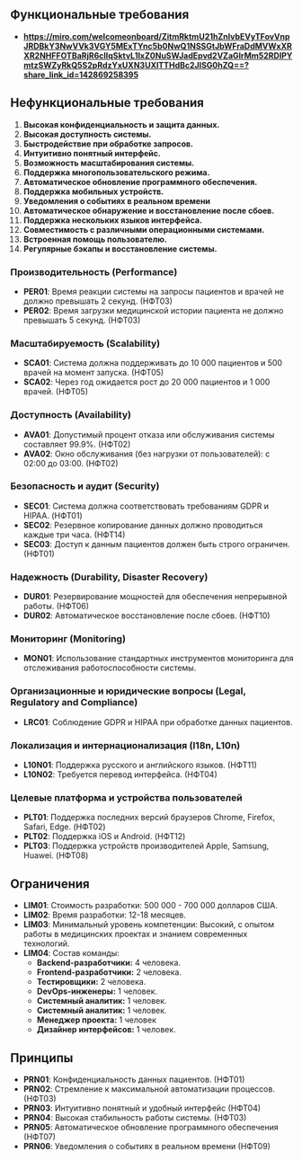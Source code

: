 ## Функциональные требования

- **https://miro.com/welcomeonboard/ZitmRktmU21hZnIvbEVyTFovVnpJRDBkY3NwVVk3VGY5MExTYnc5b0NwQ1NSSGtJbWFraDdMVWxXRXR2NHFFOTBaRjR6cllqSktvL1IxZ0NuSWJadEpvd2VZaGlrMm52RDlPYmtzSWZyRkQ5S2pRdzYxUXN3UXlTTHdBc2JISG0hZQ==?share_link_id=142869258395**

## Нефункциональные требования

1. **Высокая конфиденциальность и защита данных.**
2. **Высокая доступность системы.**
3. **Быстродействие при обработке запросов.**
4. **Интуитивно понятный интерфейс.**
5. **Возможность масштабирования системы.**
6. **Поддержка многопользовательского режима.**
7. **Автоматическое обновление программного обеспечения.**
8. **Поддержка мобильных устройств.**
9. **Уведомления о событиях в реальном времени**
10. **Автоматическое обнаружение и восстановление после сбоев.**
11. **Поддержка нескольких языков интерфейса.**
12. **Совместимость с различными операционными системами.**
13. **Встроенная помощь пользователю.**
14. **Регулярные бэкапы и восстановление системы.**

### Производительность (Performance)

- **PER01**: Время реакции системы на запросы пациентов и врачей не должно превышать 2 секунд. (НФТ03)
- **PER02**: Время загрузки медицинской истории пациента не должно превышать 5 секунд. (НФТ03)

### Масштабируемость (Scalability)

- **SCA01**: Система должна поддерживать до 10 000 пациентов и 500 врачей на момент запуска. (НФТ05)
- **SCA02**: Через год ожидается рост до 20 000 пациентов и 1 000 врачей. (НФТ05)

### Доступность (Availability)

- **AVA01**: Допустимый процент отказа или обслуживания системы составляет 99.9%. (НФТ02)
- **AVA02**: Окно обслуживания (без нагрузки от пользователей): с 02:00 до 03:00. (НФТ02)

### Безопасность и аудит (Security)

- **SEC01**: Система должна соответствовать требованиям GDPR и HIPAA. (НФТ01)
- **SEC02**: Резервное копирование данных должно проводиться каждые три часа. (НФТ14)
- **SEC03**: Доступ к данным пациентов должен быть строго ограничен. (НФТ01)

### Надежность (Durability, Disaster Recovery)

- **DUR01**: Резервирование мощностей для обеспечения непрерывной работы. (НФТ06)
- **DUR02**: Автоматическое восстановление после сбоев. (НФТ10)

### Мониторинг (Monitoring)

- **MON01**:  Использование стандартных инструментов мониторинга для отслеживания работоспособности системы.

### Организационные и юридические вопросы (Legal, Regulatory and Compliance)

- **LRC01**: Соблюдение GDPR и HIPAA при обработке данных пациентов.

### Локализация и интернационализация (I18n, L10n)

- **L10N01**: Поддержка русского и английского языков. (НФТ11)
- **L10N02**: Требуется перевод интерфейса. (НФТ04)

### Целевые платформа и устройства пользователей

- **PLT01**: Поддержка последних версий браузеров Chrome, Firefox, Safari, Edge. (НФТ02)
- **PLT02**: Поддержка iOS и Android. (НФТ12)
- **PLT03**: Поддержка устройств производителей Apple, Samsung, Huawei. (НФТ08)

## Ограничения

- **LIM01**: Стоимость разработки: 500 000 - 700 000 долларов США.
- **LIM02**: Время разработки: 12-18 месяцев.
- **LIM03**: Минимальный уровень компетенции: Высокий, с опытом работы в медицинских проектах и знанием современных технологий.
- **LIM04**: Состав команды:
  - **Backend-разработчики:** 4 человека.
  - **Frontend-разработчики:** 2 человека.
  - **Тестировщики:** 2 человека.
  - **DevOps-инженеры:** 1 человек.
  - **Системный аналитик:** 1 человек.
  - **Системный аналитик:** 1 человек.
  - **Менеджер проекта:** 1 человек
  - **Дизайнер интерфейсов:** 1 человек.


## Принципы

- **PRN01**: Конфиденциальность данных пациентов. (НФТ01)
- **PRN02**: Стремление к максимальной автоматизации процессов. (НФТ03)
- **PRN03**: Интуитивно понятный и удобный интерфейс (НФТ04)
- **PRN04**: Высокая стабильность работы системы. (НФТ03)
- **PRN05**: Автоматическое обновление программного обеспечения (НФТ07)
- **PRN06**: Уведомления о событиях в реальном времени (НФТ09)


